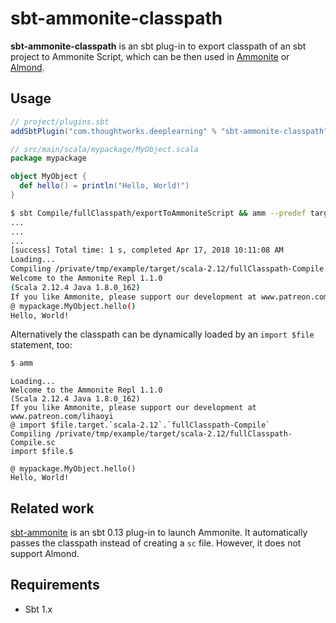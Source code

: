 # sbt-ammonite-classpath

**sbt-ammonite-classpath** is an sbt plug-in to export classpath of an sbt project to Ammonite Script, which can be then used in [Ammonite](https://ammonite.io/) or [Almond](http://almond.sh/).

## Usage

``` sbt
// project/plugins.sbt
addSbtPlugin("com.thoughtworks.deeplearning" % "sbt-ammonite-classpath" % "latest.release")
```

``` scala
// src/main/scala/mypackage/MyObject.scala
package mypackage

object MyObject {
  def hello() = println("Hello, World!")
}
```

``` bash
$ sbt Compile/fullClasspath/exportToAmmoniteScript && amm --predef target/scala-2.12/fullClasspath-Compile.sc
...
...
...
[success] Total time: 1 s, completed Apr 17, 2018 10:11:08 AM
Loading...
Compiling /private/tmp/example/target/scala-2.12/fullClasspath-Compile.sc
Welcome to the Ammonite Repl 1.1.0
(Scala 2.12.4 Java 1.8.0_162)
If you like Ammonite, please support our development at www.patreon.com/lihaoyi
@ mypackage.MyObject.hello() 
Hello, World!
```

Alternatively the classpath can be dynamically loaded by an `import $file` statement, too:

``` bash
$ amm
```

```
Loading...
Welcome to the Ammonite Repl 1.1.0
(Scala 2.12.4 Java 1.8.0_162)
If you like Ammonite, please support our development at www.patreon.com/lihaoyi
@ import $file.target.`scala-2.12`.`fullClasspath-Compile` 
Compiling /private/tmp/example/target/scala-2.12/fullClasspath-Compile.sc
import $file.$                                          

@ mypackage.MyObject.hello() 
Hello, World!
```
## Related work

[sbt-ammonite](https://github.com/alexarchambault/sbt-ammonite) is an sbt 0.13 plug-in to launch Ammonite. It automatically passes the classpath instead of creating a `sc` file. However, it does not support Almond.

## Requirements

* Sbt 1.x
